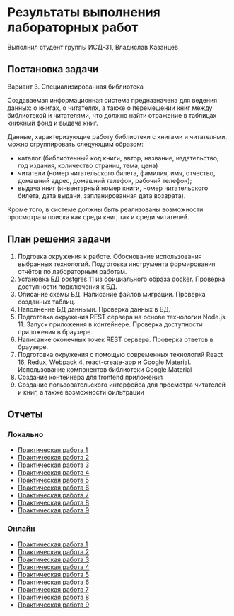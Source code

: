 # Результаты выполнения лабораторных работ
Выполнил студент группы ИСД-31, Владислав Казанцев

## Постановка задачи
Вариант 3. Специализированная библиотека

Создаваемая информационная система предназначена для ведения данных:
о книгах, о читателях, а также о перемещении книг между библиотекой и читателями, что должно найти отражение в таблицах книжный фонд и выдача книг.

Данные, характеризующие работу библиотеки с книгами и читателями, можно сгруппировать следующим образом:
* каталог (библиотечный код книги, автор, название, издательство, год издания, количество страниц, тема, цена)
* читатели (номер читательского билета, фамилия, имя, отчество, домашний адрес, домашний телефон, рабочий телефон);
* выдача книг (инвентарный номер книги, номер читательского билета, дата выдачи, запланированная дата возврата).

Кроме того, в системе должны быть реализованы возможности просмотра и поиска как среди книг, так и среди читателей.


## План решения задачи
1. Подговка окружения к работе. Обоснование использования выбранных технологий. Подготовка инструмента формирования отчётов по лабораторным работам.
2. Установка БД postgres 11 из официального образа docker. Проверка доступности подключения к БД.
3. Описание схемы БД. Написание файлов миграции. Проверка созданных таблиц.
4. Наполнение БД данными. Проверка данных в БД.
5. Подготовка окружения REST сервера на основе технологии Node.js 11. Запуск приложения в контейнере. Проверка доступности приложения в браузере.
6. Написание оконечных точек REST сервера. Проверка ответов в браузере.
7. Подготовка окружения с помощью современных технологий React 16, Redux, Webpack 4, react-create-app и Google Material. Использование компонентов библиотеки Google Material
8. Создание контейнера для frontend приложения
9. Создание пользовательского интерфейса для просмотра читателей и книг, а также возможности фильтрации

## Отчеты
### Локально
* [Практическая работа 1](lab1.html)
* [Практическая работа 2](lab2.html)
* [Практическая работа 3](lab3.html)
* [Практическая работа 4](lab4.html)
* [Практическая работа 5](lab5.html)
* [Практическая работа 6](lab6.html)
* [Практическая работа 7](lab7.html)
* [Практическая работа 8](lab8.html)
* [Практическая работа 9](lab9.html)

### Онлайн
* [Практическая работа 1](https://github.com/specialistvlad/dut-db-organization-and-knowledges/blob/master/results/lab1.md)
* [Практическая работа 2](https://github.com/specialistvlad/dut-db-organization-and-knowledges/blob/master/results/lab2.md)
* [Практическая работа 3](https://github.com/specialistvlad/dut-db-organization-and-knowledges/blob/master/results/lab3.md)
* [Практическая работа 4](https://github.com/specialistvlad/dut-db-organization-and-knowledges/blob/master/results/lab4.md)
* [Практическая работа 5](https://github.com/specialistvlad/dut-db-organization-and-knowledges/blob/master/results/lab5.md)
* [Практическая работа 6](https://github.com/specialistvlad/dut-db-organization-and-knowledges/blob/master/results/lab6.md)
* [Практическая работа 7](https://github.com/specialistvlad/dut-db-organization-and-knowledges/blob/master/results/lab7.md)
* [Практическая работа 8](https://github.com/specialistvlad/dut-db-organization-and-knowledges/blob/master/results/lab8.md)
* [Практическая работа 9](https://github.com/specialistvlad/dut-db-organization-and-knowledges/blob/master/results/lab9.md)
